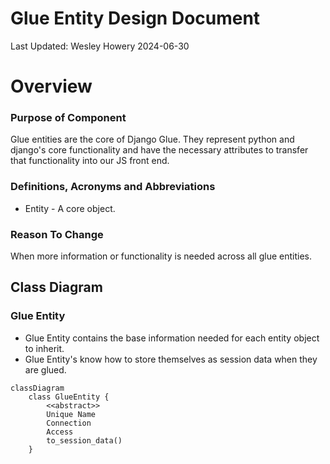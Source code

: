 # Glue Entity Design Document 
Last Updated: Wesley Howery 2024-06-30

# Overview
### Purpose of Component 
Glue entities are the core of Django Glue. They represent python and django's core functionality and have the necessary
attributes to transfer that functionality into our JS front end.

### Definitions, Acronyms and Abbreviations
- Entity - A core object.     

### Reason To Change
When more information or functionality is needed across all glue entities. 

## Class Diagram
### Glue Entity
- Glue Entity contains the base information needed for each entity object to inherit. 
- Glue Entity's know how to store themselves as session data when they are glued.

```mermaid
classDiagram
    class GlueEntity { 
        <<abstract>>
        Unique Name
        Connection 
        Access
        to_session_data()
    }
```